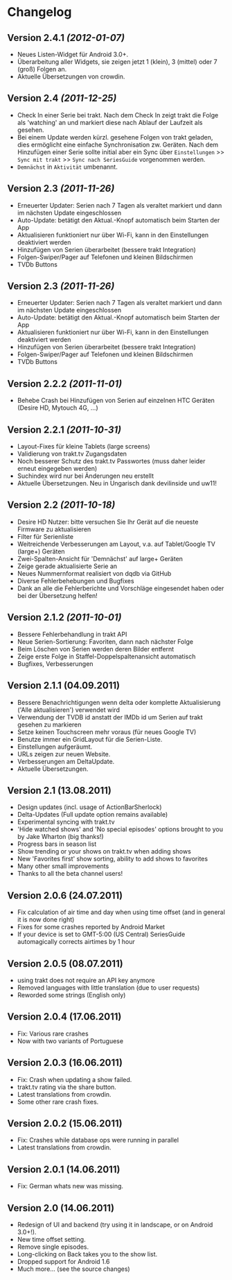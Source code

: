 Changelog
=========

Version 2.4.1 *(2012-01-07)*
-------------------------------

* Neues Listen-Widget für Android 3.0+.
* Überarbeitung aller Widgets, sie zeigen jetzt 1 (klein), 3 (mittel) oder 7 (groß) Folgen an.
* Aktuelle Übersetzungen von crowdin.

Version 2.4 *(2011-12-25)*
--------------------------------

* Check In einer Serie bei trakt. Nach dem Check In zeigt trakt die Folge als 'watching' an und markiert diese nach Ablauf der Laufzeit als gesehen.
* Bei einem Update werden kürzl. gesehene Folgen von trakt geladen, dies ermöglicht eine einfache Synchronisation zw. Geräten. Nach dem Hinzufügen einer Serie sollte initial aber ein Sync über `Einstellungen` >> `Sync mit trakt` >> `Sync nach SeriesGuide` vorgenommen werden.
* `Demnächst` in `Aktivität` umbenannt.

Version 2.3 *(2011-11-26)*
--------------------------------

* Erneuerter Updater: Serien nach 7 Tagen als veraltet markiert und dann im nächsten Update eingeschlossen
* Auto-Update: betätigt den Aktual.-Knopf automatisch beim Starten der App
* Aktualisieren funktioniert nur über Wi-Fi, kann in den Einstellungen deaktiviert werden
* Hinzufügen von Serien überarbeitet (bessere trakt Integration)
* Folgen-Swiper/Pager auf Telefonen und kleinen Bildschirmen
* TVDb Buttons

Version 2.3 *(2011-11-26)*
--------------------------------

* Erneuerter Updater: Serien nach 7 Tagen als veraltet markiert und dann im nächsten Update eingeschlossen
* Auto-Update: betätigt den Aktual.-Knopf automatisch beim Starten der App
* Aktualisieren funktioniert nur über Wi-Fi, kann in den Einstellungen deaktiviert werden
* Hinzufügen von Serien überarbeitet (bessere trakt Integration)
* Folgen-Swiper/Pager auf Telefonen und kleinen Bildschirmen
* TVDb Buttons

Version 2.2.2 *(2011-11-01)*
--------------------------------

* Behebe Crash bei Hinzufügen von Serien auf einzelnen HTC Geräten (Desire HD, Mytouch 4G, ...)

Version 2.2.1 *(2011-10-31)*
--------------------------------

* Layout-Fixes für kleine Tablets (large screens)
* Validierung von trakt.tv Zugangsdaten
* Noch besserer Schutz des trakt.tv Passwortes (muss daher leider erneut eingegeben werden)
* Suchindex wird nur bei Änderungen neu erstellt
* Aktuelle Übersetzungen. Neu in Ungarisch dank devilinside und uw11!

Version 2.2 *(2011-10-18)*
--------------------------------

* Desire HD Nutzer: bitte versuchen Sie Ihr Gerät auf die neueste Firmware zu aktualisieren
* Filter für Serienliste
* Weitreichende Verbesserungen am Layout, v.a. auf Tablet/Google TV (large+) Geräten
* Zwei-Spalten-Ansicht für 'Demnächst' auf large+ Geräten
* Zeige gerade aktualisierte Serie an
* Neues Nummernformat realisiert von dqdb via GitHub
* Diverse Fehlerbehebungen und Bugfixes
* Dank an alle die Fehlerberichte und Vorschläge eingesendet haben oder bei der Übersetzung helfen!

Version 2.1.2 *(2011-10-01)*
--------------------------------

* Bessere Fehlerbehandlung in trakt API
* Neue Serien-Sortierung: Favoriten, dann nach nächster Folge
* Beim Löschen von Serien werden deren Bilder entfernt
* Zeige erste Folge in Staffel-Doppelspaltenansicht automatisch
* Bugfixes, Verbesserungen

Version 2.1.1 (04.09.2011)
------------------------

* Bessere Benachrichtigungen wenn delta oder komplette Aktualisierung ('Alle aktualisieren') verwendet wird
* Verwendung der TVDB id anstatt der IMDb id um Serien auf trakt gesehen zu markieren
* Setze keinen Touchscreen mehr voraus (für neues Google TV)
* Benutze immer ein GridLayout für die Serien-Liste.
* Einstellungen aufgeräumt.
* URLs zeigen zur neuen Website.
* Verbesserungen am DeltaUpdate.
* Aktuelle Übersetzungen.

Version 2.1 (13.08.2011)
------------------------

* Design updates (incl. usage of ActionBarSherlock)
* Delta-Updates (Full update option remains available)
* Experimental syncing with trakt.tv
* 'Hide watched shows' and 'No special episodes' options brought to you by Jake Wharton (big thanks!)
* Progress bars in season list
* Show trending or your shows on trakt.tv when adding shows
* New 'Favorites first' show sorting, ability to add shows to favorites
* Many other small improvements
* Thanks to all the beta channel users!


Version 2.0.6 (24.07.2011)
--------------------------------

* Fix calculation of air time and day when using time offset (and in general it is now done right)
* Fixes for some crashes reported by Android Market
* If your device is set to GMT-5:00 (US Central) SeriesGuide automagically corrects airtimes by 1 hour


Version 2.0.5 (08.07.2011)
--------------------------------

* using trakt does not require an API key anymore
* Removed languages with little translation (due to user requests)
* Reworded some strings (English only)


Version 2.0.4 (17.06.2011)
--------------------------------

* Fix: Various rare crashes
* Now with two variants of Portuguese


Version 2.0.3 (16.06.2011)
--------------------------------

* Fix: Crash when updating a show failed.
* trakt.tv rating via the share button.
* Latest translations from crowdin.
* Some other rare crash fixes.


Version 2.0.2 (15.06.2011)
--------------------------------

* Fix: Crashes while database ops were running in parallel
* Latest translations from crowdin.


Version 2.0.1 (14.06.2011)
--------------------------------

* Fix: German whats new was missing.


Version 2.0 (14.06.2011)
--------------------------------

* Redesign of UI and backend (try using it in landscape, or on Android 3.0+!).
* New time offset setting.
* Remove single episodes.
* Long-clicking on Back takes you to the show list.
* Dropped support for Android 1.6
* Much more... (see the source changes)

